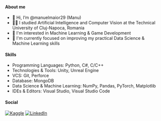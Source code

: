 #### About me
- 👋 Hi, I’m @manuelmaior29 (Manu)
- 👨‍🎓 I studied Artificial Intelligence and Computer Vision at the Technical University of Cluj-Napoca, Romania 
- 👀 I'm interested in Machine Learning & Game Development
- 🌱 I'm currently focused on improving my practical Data Science & Machine Learning skills

#### Skills
- Programming Languages: Python, C#, C/C++
- Technologies & Tools: Unity, Unreal Engine
- VCS: Git, Perforce
- Database: MongoDB
- Data Science & Machine Learning: NumPy, Pandas, PyTorch, Matplotlib
- IDEs & Editors: Visual Studio, Visual Studio Code

#### Social
[![Kaggle](https://img.shields.io/badge/Kaggle-manuelmaior-orange)](https://www.kaggle.com/manuelmaior)
[![LinkedIn](https://img.shields.io/badge/LinkedIn-ManuelRazvanMaior-blue)](https://www.linkedin.com/in/manuel-razvan-maior-2a119b161/)

<!---
manuelmaior29/manuelmaior29 is a ✨ special ✨ repository because its `README.md` (this file) appears on your GitHub profile.
You can click the Preview link to take a look at your changes.
--->

